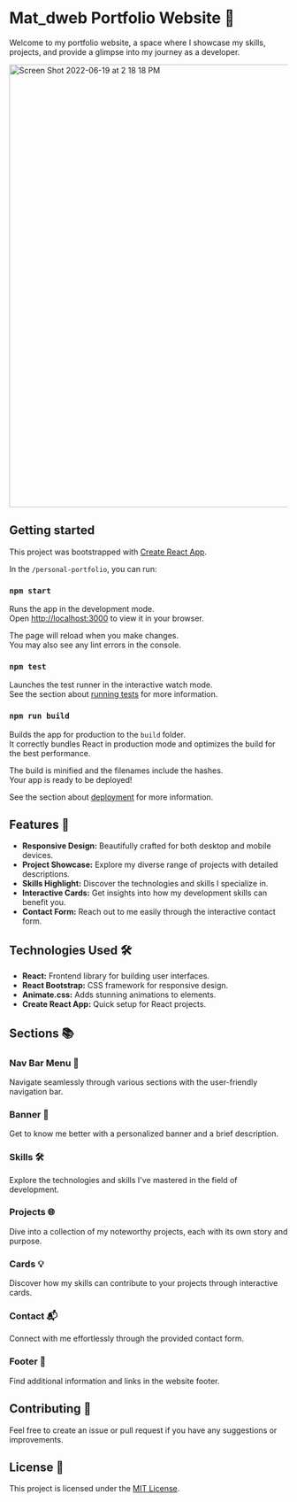 # Mat_dweb Portfolio Website 🚀

Welcome to my portfolio website, a space where I showcase my skills, projects, and provide a glimpse into my journey as a developer.

<img width="800" alt="Screen Shot 2022-06-19 at 2 18 18 PM" src="https://github.com/Matdweb/my-personal-portfolio-mat_dweb/assets/110640534/3f55dc46-ff1b-450c-97ad-c2179346a3ba">

## Getting started
This project was bootstrapped with [Create React App](https://github.com/facebook/create-react-app).

In the `/personal-portfolio`, you can run:

### `npm start`

Runs the app in the development mode.\
Open [http://localhost:3000](http://localhost:3000) to view it in your browser.

The page will reload when you make changes.\
You may also see any lint errors in the console.

### `npm test`

Launches the test runner in the interactive watch mode.\
See the section about [running tests](https://facebook.github.io/create-react-app/docs/running-tests) for more information.

### `npm run build`

Builds the app for production to the `build` folder.\
It correctly bundles React in production mode and optimizes the build for the best performance.

The build is minified and the filenames include the hashes.\
Your app is ready to be deployed!

See the section about [deployment](https://facebook.github.io/create-react-app/docs/deployment) for more information.

## Features 🌟

- **Responsive Design:** Beautifully crafted for both desktop and mobile devices.
- **Project Showcase:** Explore my diverse range of projects with detailed descriptions.
- **Skills Highlight:** Discover the technologies and skills I specialize in.
- **Interactive Cards:** Get insights into how my development skills can benefit you.
- **Contact Form:** Reach out to me easily through the interactive contact form.

## Technologies Used 🛠️

- **React:** Frontend library for building user interfaces.
- **React Bootstrap:** CSS framework for responsive design.
- **Animate.css:** Adds stunning animations to elements.
- **Create React App:** Quick setup for React projects.

## Sections 📚

### Nav Bar Menu 🧭

Navigate seamlessly through various sections with the user-friendly navigation bar.

### Banner 🚀

Get to know me better with a personalized banner and a brief description.

### Skills 🛠️

Explore the technologies and skills I've mastered in the field of development.

### Projects 🌐

Dive into a collection of my noteworthy projects, each with its own story and purpose.

### Cards 💡

Discover how my skills can contribute to your projects through interactive cards.

### Contact 📬

Connect with me effortlessly through the provided contact form.

### Footer 🦶

Find additional information and links in the website footer.

## Contributing 🤝

Feel free to create an issue or pull request if you have any suggestions or improvements.

## License 📄

This project is licensed under the [MIT License](LICENSE).


